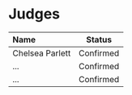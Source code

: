 # Judges

|Name|Status|
|:-  |:-:   |
|Chelsea Parlett|Confirmed|
|...|Confirmed|
|...|Confirmed|


